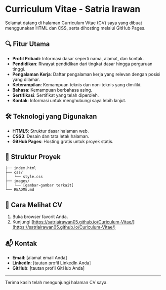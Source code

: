 # Curriculum Vitae - Satria Irawan

Selamat datang di halaman Curriculum Vitae (CV) saya yang dibuat menggunakan HTML dan CSS, serta dihosting melalui GitHub Pages.

## 🔍 Fitur Utama

- **Profil Pribadi**: Informasi dasar seperti nama, alamat, dan kontak.
- **Pendidikan**: Riwayat pendidikan dari tingkat dasar hingga perguruan tinggi.
- **Pengalaman Kerja**: Daftar pengalaman kerja yang relevan dengan posisi yang dilamar.
- **Keterampilan**: Kemampuan teknis dan non-teknis yang dimiliki.
- **Bahasa**: Kemampuan berbahasa asing.
- **Sertifikasi**: Sertifikat yang telah diperoleh.
- **Kontak**: Informasi untuk menghubungi saya lebih lanjut.

## 🛠️ Teknologi yang Digunakan

- **HTML5**: Struktur dasar halaman web.
- **CSS3**: Desain dan tata letak halaman.
- **GitHub Pages**: Hosting gratis untuk proyek statis.

## 📂 Struktur Proyek

```
├── index.html
├── css/
│   └── style.css
├── images/
│   └── [gambar-gambar terkait]
└── README.md
```

## 🚀 Cara Melihat CV

1. Buka browser favorit Anda.
2. Kunjungi [https://satriairawan05.github.io/Curiculum-Vitae/](https://satriairawan05.github.io/Curiculum-Vitae/)

## 📬 Kontak

- **Email**: [alamat email Anda]
- **LinkedIn**: [tautan profil LinkedIn Anda]
- **GitHub**: [tautan profil GitHub Anda]

---

Terima kasih telah mengunjungi halaman CV saya.

